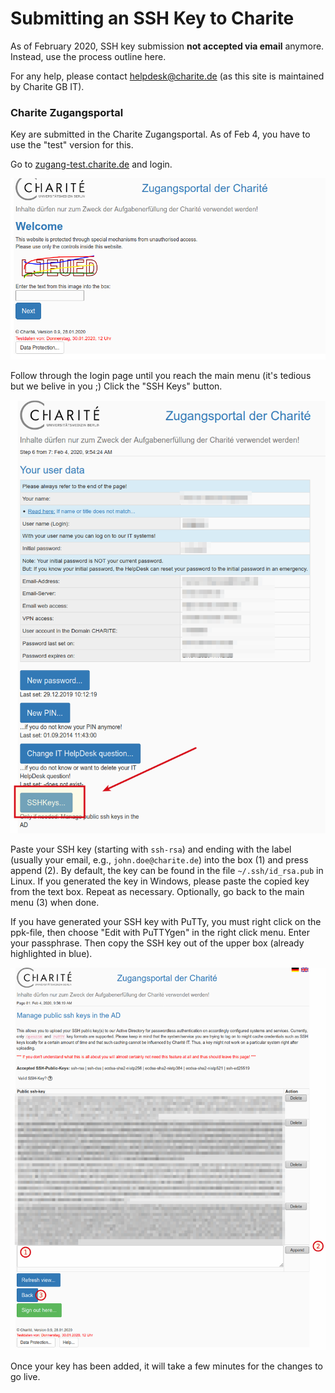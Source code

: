 # Submitting an SSH Key to Charite

As of February 2020, SSH key submission **not accepted via email** anymore.
Instead, use the process outline here.

For any help, please contact helpdesk@charite.de (as this site is maintained by Charite GB IT).

### Charite Zugangsportal

Key are submitted in the Charite Zugangsportal.
As of Feb 4, you have to use the "test" version for this.

Go to [zugang-test.charite.de](https://zugang-test.charite.de) and login.

![](figures/zugang_charite_de_login.png)

Follow through the login page until you reach the main menu (it's tedious but we belive in you ;)
Click the "SSH Keys" button.

![](figures/zugang_charite_de_menu.png)

Paste your SSH key (starting with `ssh-rsa`) and ending with the label (usually your email, e.g., `john.doe@charite.de`) into the box (1) and press append (2). By default, the key can be found in the file `~/.ssh/id_rsa.pub` in Linux. If you generated the key in Windows, please paste the copied key from the text box.
Repeat as necessary.
Optionally, go back to the main menu (3) when done.

If you have generated your SSH key with PuTTy, you must right click on the ppk-file, then choose "Edit with PuTTYgen" in the right click menu. Enter your passphrase. Then copy the SSH key out of the upper box (already highlighted in blue).

![](figures/zugang_charite_de_ssh_keys.png)

Once your key has been added, it will take a few minutes for the changes to go live.

